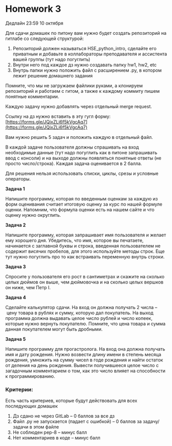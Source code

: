 # Homework 3

Дедлайн 23:59 10 октября

Для сдачи домашек по питону вам нужно будет создать репозиторий на гитлабе со следующей структурой:

1. Репозиторий должен называться  HSE_python_intro, сделайте его приватным и добавьте в коллабораторы преподавателя и ассистента вашей группы (тут надо погуглить)
2. Внутри него под каждое дз нужно создавать папку hw1, hw2, etc
3. Внутрь папки нужно положить файл с расширением .py, в котором лежит решение домашнего задания

Помните, что мы не загружаем файлики руками, а клонируем репозиторий и работаем с гитом, а также к каждому коммиту пишем понятные комментарии.

Каждую задачу нужно добавлять через отдельный merge request. 

Ссылку на дз нужно вставить в эту гугл форму: [https://forms.gle/JQixZLi6f5kVgcAq7](https://forms.gle/JQixZLi6f5kVgcAq7)

Вам нужно решить 5 задач и положить каждую в отдельный файл.

В каждой задаче пользователя должны спрашивать на вход необходимые данные (тут надо погуглить как в питоне запрашивать ввод с консоли) и на выходе должны появляться понятные ответы (не просто число/строка). Каждая задача оценивается в 2 балла.

Для решения нельзя использовать списки, циклы, срезы и условные операторы.

**Задача 1**

Напишите программу, которая по введенным оценкам за каждую из форм оценивания считает итоговую оценку за курс по нашей формуле оценки. Напомним, что формула оценки есть на нашем сайте и что оценку нужно округлить.

**Задача 2**

Напишите программу, которая запрашивает имя пользователя и желает ему хорошего дня. Убедитесь, что имя, которое вы печатаете, начинается с заглавной буквы и строка, введенная пользователем не содержит висячих пробелов, для этого используйте методы строк. Еще тут нужно погуглить про то как встраивать переменную внутрь строки.

**Задача 3**

Спросите у пользователя его рост в сантиметрах и скажите на сколько целых дюймов он выше, чем дюймовочка и на сколько целых вершков он ниже, чем Петр I.

**Задача 4**

Сделайте калькулятор сдачи. На вход он должна получать 2 числа – цену товара в рублях и сумму, которую дал покупатель. На выход программа должна выдавать целое число рублей и число копеек, которые нужно вернуть покупателю. Помните, что цена товара и сумма данная покупателем могут быть дробными.

**Задача 5**

Напишите программу для прогастролога. На вход она должна получать имя и дату рождения. Нужно возвести длину имени в степень месяца рождения, умножить на сумму чисел в годе рождения и найти остаток от деления на день рождения. Вывести получившееся целое число с загадочным комментарием о том, как это число влияет на способности к программированию.

### Критерии:

Есть часть критериев, которые будут действовать для всех последующих домашек

1. Дз сдано не через GitLab – 0 баллов за все дз
2. Файл .py не запускается (падает с ошибкой) – 0 баллов за задачу/задачи в этом файле
3. Не соблюден pep-8 – минус балл
4. Нет комментариев в коде – минус балл
